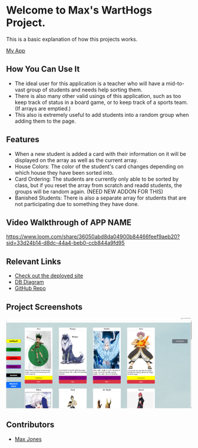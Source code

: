 # Welcome to Max's WartHogs Project.

This is a basic explanation of how this projects works.

[My App](https://mjswarthogs.netlify.app)

## How You Can Use It
- The ideal user for this application is a teacher who will have a mid-to-vast group of students and needs help sorting them.
- There is also many other valid usings of this application, such as too keep track of status in a board game, or to keep track of a sports team. (If arrays are emptied.)
- This also is extremely useful to add students into a random group when adding them to the page.

## Features
- When a new student is added a card with their information on it will be displayed on the array as well as the current array.
- House Colors: The color of the student's card changes depending on which house they have been sorted into.
- Card Ordering: The students are currently only able to be sorted by class, but if you reset the array from scratch and readd students, the groups will be random again. (NEED NEW ADDON FOR THIS)
- Banished Students: There is also a separate array for students that are not participating due to something they have done.

## Video Walkthrough of APP NAME
https://www.loom.com/share/36050abd8da04900b84466feef9aeb20?sid=33d24b14-d8dc-44a4-beb0-ccb844a9fd95

## Relevant Links 
- [Check out the deployed site]((https://mjswarthogs.netlify.app))
- [DB Diagram](https://dbdiagram.io/d/Wizard-Diagram-6695c7829939893dae01a2a6)
- [GitHub Repo](https://github.com/MaxJones129/INDIVIDUAL-PROJECT-sorting-hat.git)

## Project Screenshots 
<img width="1148" alt="Your Alt" src="image.png">

## Contributors
- [Max Jones](https://github.com/MaxJones129)

